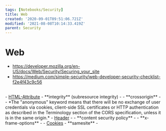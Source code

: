 ```yaml
---
tags: [Notebooks/Security]
title: Web
created: '2020-09-01T09:51:06.721Z'
modified: '2021-08-08T10:14:33.419Z'
parent: Security
---
```


# Web
- <https://developer.mozilla.org/en-US/docs/Web/Security/Securing_your_site>
- <https://medium.com/simple-security/web-developer-security-checklist-f2e4f43c9c56>
<br/>
- <u>HTML-Attribute</u>
  - **integrity** (subresource integrity)
    - <https://developer.mozilla.org/en-US/docs/Web/Security/Subresource_Integrity>
  - **crossorigin**
    - <https://developer.mozilla.org/en-US/docs/Web/HTML/Attributes/crossorigin>
    - *The "anonymous" keyword means that there will be no exchange of user credentials via cookies, client-side SSL certificates or HTTP authentication as described in the Terminology section of the CORS specification, unless it is in the same origin.*
- <u>Header</u>
  - <https://securityheaders.com/>
  - **content security policy**
    - <https://developer.mozilla.org/en-US/docs/Web/HTTP/CSP>
  - **x-frame-options**
    - <https://developer.mozilla.org/en-US/docs/Web/HTTP/Headers/X-Frame-Options>
- <u>Cookies</u>
  - **samesite**
    - <https://simonwillison.net/2021/Aug/3/samesite/>
